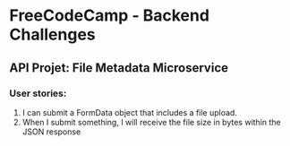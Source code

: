 # FreeCodeCamp - Backend Challenges
## API Projet: File Metadata Microservice
### User stories:
1. I can submit a FormData object that includes a file upload.
2. When I submit something, I will receive the file size in bytes within the JSON response
